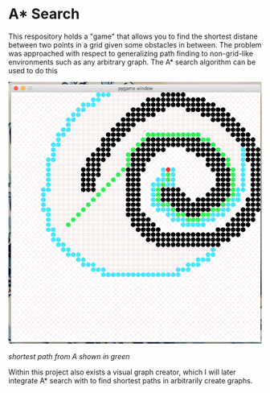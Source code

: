 # A* Search

This respository holds a "game" that allows you to find the shortest distane between two points in a grid given some obstacles in between.
The problem was approached with respect to generalizing path finding to non-grid-like environments such as any arbitrary graph.
The A* search algorithm can be used to do this

![A* shortest path solution shown in green](https://github.com/quawood/AstarSearch/blob/master/assets/capture1.png)

*shortest path from A shown in green*


Within this project also exists a visual graph creator, which I will later integrate A* search with to find shortest paths in arbitrarily create graphs.
